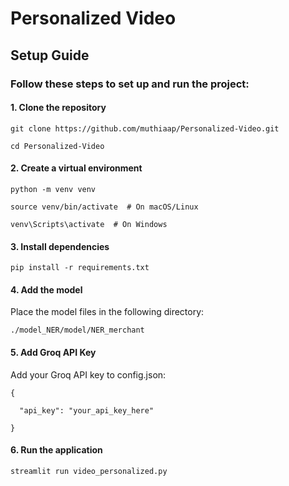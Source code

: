 # Personalized Video
## Setup Guide

### Follow these steps to set up and run the project:

#### 1. Clone the repository

````
git clone https://github.com/muthiaap/Personalized-Video.git

cd Personalized-Video
````

#### 2. Create a virtual environment

````
python -m venv venv  

source venv/bin/activate  # On macOS/Linux  

venv\Scripts\activate  # On Windows
````

#### 3. Install dependencies

````
pip install -r requirements.txt  
````

#### 4. Add the model

Place the model files in the following directory:
````
./model_NER/model/NER_merchant  
````

#### 5. Add Groq API Key

Add your Groq API key to config.json:
````
{

  "api_key": "your_api_key_here"

}
````
#### 6. Run the application

````
streamlit run video_personalized.py 
````
